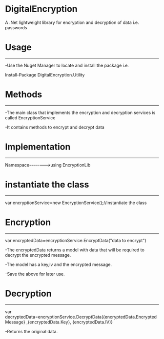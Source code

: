 # DigitalEncryption
A .Net lightweight library for encryption and decryption of data i.e. passwords

# Usage
-------
-Use the Nuget Manager to locate and install the package i.e.

Install-Package DigitalEncryption.Utility

# Methods
----------
-The main class that implements the encryption and decryption services is called EncryptionService

-It contains methods to encrypt and decrypt data

# Implementation
----------------
Namespace-------->using EncryptionLib

# instantiate the class
------------------------
var encryptionService=new EncryptionService();//instantiate the class


# Encryption
------------
var encryptedData=encryptionService.EncryptData("data to encrypt")

-The encryptedData returns a model with data that will be required to decrypt the encrypted message.

-The model has a key,iv and the encrypted message.

-Save the above for later use.

# Decryption
------------
var decryptedData=encryptionService.DecryptData({encryptedData.EncryptedMessage} ,{encryptedData.Key}, {encryptedData.IV)}

-Returns the original data.
